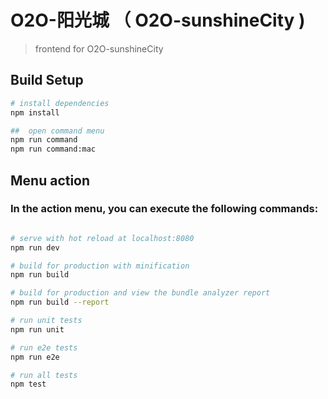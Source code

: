 
#  O2O-阳光城 （  O2O-sunshineCity  )

> frontend for O2O-sunshineCity

## Build Setup

``` bash
# install dependencies
npm install

##  open command menu
npm run command
npm run command:mac

```
## Menu action
### In the action menu, you can execute the following commands:

``` bash

# serve with hot reload at localhost:8080
npm run dev

# build for production with minification
npm run build

# build for production and view the bundle analyzer report
npm run build --report

# run unit tests
npm run unit

# run e2e tests
npm run e2e

# run all tests
npm test

```
